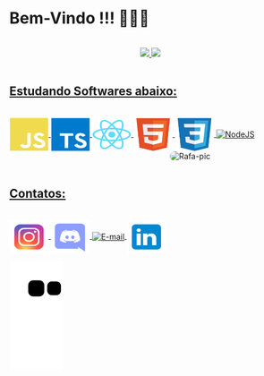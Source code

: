 #  Bem-Vindo !!! 🙋🏽‍♂️
<br>

<div align="center">
  <a href="https://github.com/adrianobispo">
  <img height="180em" src="https://github-readme-stats.vercel.app/api?username=adrianobispo&show_icons=true&theme=algolia&include_all_commits=true&count_private=true"/>
  <img height="180em" src="https://github-readme-stats.vercel.app/api/top-langs/?username=adrianobispo&layout=compact&langs_count=7&theme=algolia"/>
</div>
<br>

## Estudando Softwares abaixo:

<div style="display: inline_block"><br>
  <img align="center" alt="JavaScript" height="60" width="70" src="https://raw.githubusercontent.com/devicons/devicon/master/icons/javascript/javascript-plain.svg">
  <img align="center" alt="TypeScript" height="60" width="70" src="https://raw.githubusercontent.com/devicons/devicon/master/icons/typescript/typescript-plain.svg">
  <img align="center" alt="React" height="60" width="70" src="https://raw.githubusercontent.com/devicons/devicon/master/icons/react/react-original.svg">
  <img align="center" alt="HTML" height="60" width="70" src="https://raw.githubusercontent.com/devicons/devicon/master/icons/html5/html5-original.svg">
  <img align="center" alt="CSS" height="60" width="70" src="https://raw.githubusercontent.com/devicons/devicon/master/icons/css3/css3-original.svg">
  <img align="center" alt="NodeJS" height="60" width="70" src="https://cdn.jsdelivr.net/gh/devicons/devicon/icons/nodejs/nodejs-original.svg">
  <img align="right" alt="Rafa-pic" height="43%" width="43%" style="border-radius:20px;" src="https://cdn.discordapp.com/attachments/763566087597719573/993719115363659796/octocat-1656990354179.png">
</div>
<br>
<br>

## Contatos:
<br>
<div>
  <a href="https://instagram.com/eu_nicin">
    <img align="center" alt="Instagram" height="60" width="70" src="https://github.com/BruCamps/BruCamps/blob/main/src/images/icons/redes-sociais/instagram.svg">
  </a>
  <a href="https://discord.com/channels/@me/763566087597719573" >
    <img align="center" alt="Discord" height="60" width="70" src="https://github.com/BruCamps/BruCamps/blob/main/src/images/icons/redes-sociais/discord-2.svg">
  </a>
  <a href = "https://mail.google.com/mail/u/0/?tab=rm&ogbl#inbox">
    <img align="center" alt="E-mail" height="45" width="45" src="https://cdn.jsdelivr.net/gh/devicons/devicon/icons/google/google-original.svg">
  </a>
  <a href="https://l.instagram.com/?u=https%3A%2F%2Fwww.linkedin.com%2Fin%2Fadriano-bispo-85293a240&e=ATPJa-N2hO1P0vxa1l89GD6RoAKCfRI0FCngnt3hKBpDNGtX_D0pU2St152U8HwvFkqEhPHPNr8lnDhAKPi17Q&s=1">
    <img align="center" alt="LinkedIn" height="60" width="70" src="https://github.com/BruCamps/BruCamps/blob/main/src/images/icons/redes-sociais/linkedin.svg">
  </a>   
</div>

![Snake animation](https://github.com/AdrianoBispo/AdrianoBispo/blob/output/github-contribution-grid-snake.svg)
